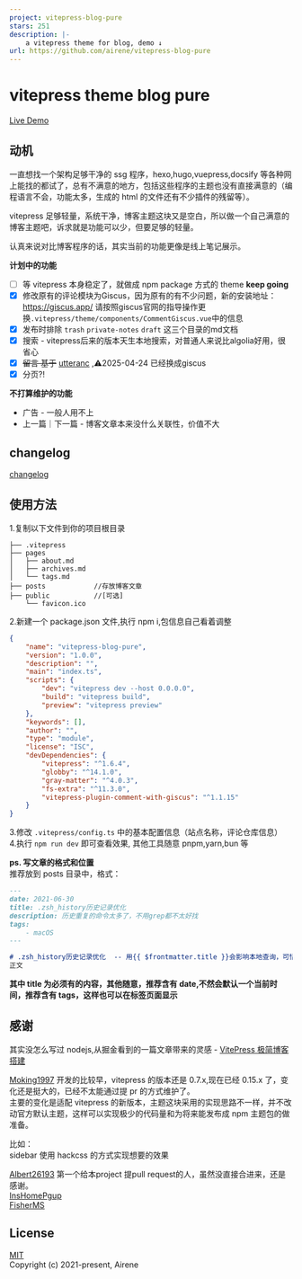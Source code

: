 ```yaml
---
project: vitepress-blog-pure
stars: 251
description: |-
    a vitepress theme for blog, demo ↓
url: https://github.com/airene/vitepress-blog-pure
---
```


# vitepress theme blog pure

[Live Demo](https://ti.bi)

## 动机

一直想找一个架构足够干净的 ssg 程序，hexo,hugo,vuepress,docsify 等各种网上能找的都试了，总有不满意的地方，包括这些程序的主题也没有直接满意的（编程语言不会，功能太多，生成的 html 的文件还有不少插件的残留等）。

vitepress 足够轻量，系统干净，博客主题这块又是空白，所以做一个自己满意的博客主题吧，诉求就是功能可以少，但要足够的轻量。

认真来说对比博客程序的话，其实当前的功能更像是线上笔记展示。

**计划中的功能**
-   [ ] 等 vitepress 本身稳定了，就做成 npm package 方式的 theme **keep going**
-   [x] 修改原有的评论模块为Giscus，因为原有的有不少问题，新的安装地址：https://giscus.app/ 请按照giscus官网的指导操作更换`.vitepress/theme/components/CommentGiscus.vue`中的信息
-   [x] 发布时排除 `trash` `private-notes` `draft` 这三个目录的md文档
-   [x] 搜索 - vitepress后来的版本天生本地搜索，对普通人来说比algolia好用，很省心
-   [x] ~~留言 基于~~ [utteranc](https://utteranc.es/) ,⚠️2025-04-24 已经换成giscus
-   [x] 分页?!

**不打算维护的功能**
-   广告 - 一般人用不上
-   上一篇｜下一篇 - 博客文章本来没什么关联性，价值不大
## changelog
[changelog](./changelog.md)

## 使用方法

1.复制以下文件到你的项目根目录

```
├── .vitepress
├── pages
│   ├── about.md
│   ├── archives.md
│   └── tags.md
├── posts            //存放博客文章
├── public           //[可选]
    └── favicon.ico
```

2.新建一个 package.json 文件,执行 npm i,包信息自己看着调整

```json
{
    "name": "vitepress-blog-pure",
    "version": "1.0.0",
    "description": "",
    "main": "index.ts",
    "scripts": {
        "dev": "vitepress dev --host 0.0.0.0",
        "build": "vitepress build",
        "preview": "vitepress preview"
    },
    "keywords": [],
    "author": "",
    "type": "module",
    "license": "ISC",
    "devDependencies": {
        "vitepress": "^1.6.4",
        "globby": "^14.1.0",
        "gray-matter": "^4.0.3",
        "fs-extra": "^11.3.0",
        "vitepress-plugin-comment-with-giscus": "^1.1.15"
    }
}
```
3.修改 `.vitepress/config.ts` 中的基本配置信息（站点名称，评论仓库信息）  
4.执行 `npm run dev` 即可查看效果, 其他工具随意 pnpm,yarn,bun 等

**ps. 写文章的格式和位置**  
推荐放到 posts 目录中，格式：

```markdown
---
date: 2021-06-30
title: .zsh_history历史记录优化
description: 历史重复的命令太多了，不用grep都不太好找
tags:
    - macOS
---

# .zsh_history历史记录优化  -- 用{{ $frontmatter.title }}会影响本地查询，可惜
正文
```

**其中 title 为必须有的内容，其他随意，推荐含有 date,不然会默认一个当前时间，推荐含有 tags，这样也可以在标签页面显示**

## 感谢

其实没怎么写过 nodejs,从掘金看到的一篇文章带来的灵感 - [VitePress 极简博客搭建](https://juejin.cn/post/6896382276389732359)

[Moking1997](https://github.com/Moking1997) 开发的比较早，vitepress 的版本还是 0.7.x,现在已经 0.15.x 了，变化还是挺大的，已经不太能通过提 pr 的方式维护了。  
主要的变化是适配 vitepress 的新版本，主题这块采用的实现思路不一样，并不改动官方默认主题，这样可以实现极少的代码量和为将来能发布成 npm 主题包的做准备。

比如：  
sidebar 使用 hackcss 的方式实现想要的效果

[Albert26193](https://github.com/Albert26193) 第一个给本project 提pull request的人，虽然没直接合进来，还是感谢。  
[InsHomePgup](https://github.com/InsHomePgup)  
[FisherMS](https://github.com/FisherMS)  

## License

[MIT](https://opensource.org/licenses/MIT)  
Copyright (c) 2021-present, Airene

